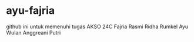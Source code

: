 # ayu-fajria
github ini untuk memenuhi tugas AKSO 24C
Fajria Rasmi Ridha Rumkel 
Ayu Wulan Anggreani Putri
